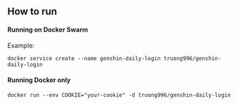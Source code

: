 ## How to run

#### Running on Docker Swarm

Example:

```shell
docker service create --name genshin-daily-login truong996/genshin-daily-login
```

#### Running Docker only

```shell
docker run --env COOKIE="your-cookie" -d truong996/genshin-daily-login
```
